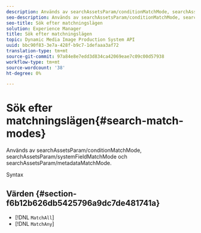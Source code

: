 ```yaml
---
description: Används av searchAssetsParam/conditionMatchMode, searchAssetsParam/systemFieldMatchMode och searchAssetsParam/metadataMatchMode.
seo-description: Används av searchAssetsParam/conditionMatchMode, searchAssetsParam/systemFieldMatchMode och searchAssetsParam/metadataMatchMode.
seo-title: Sök efter matchningslägen
solution: Experience Manager
title: Sök efter matchningslägen
topic: Dynamic Media Image Production System API
uuid: bbc90f83-3e7a-428f-b9c7-1defaaa3af72
translation-type: tm+mt
source-git-commit: 97a84e8e7edd3d834ca42069eae7c09c00d57938
workflow-type: tm+mt
source-wordcount: '38'
ht-degree: 0%

---
```



# Sök efter matchningslägen{#search-match-modes}

Används av searchAssetsParam/conditionMatchMode, searchAssetsParam/systemFieldMatchMode och searchAssetsParam/metadataMatchMode.

Syntax

## Värden {#section-f6b12b626db5425796a9dc7de481741a}

* [!DNL `MatchAll`]
* [!DNL `MatchAny`]


